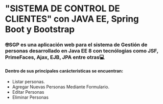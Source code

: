 <h1>"SISTEMA DE CONTROL DE CLIENTES" con JAVA EE, Spring Boot y Bootstrap</h1>

<h3>🤓SGP es una aplicación web para el sistema de Gestión de personas desarrollado en Java EE 8 con tecnólogias como JSF, PrimeFaces, Ajax, EJB, JPA entre otras💻</h3>
<h4>Dentro de sus principales carácteristicas se encuentran:</h4>
<ul>
  <li>Listar personas.</li>
  <li>Agregar Nuevas Personas Mediante Formulario.</li>
  <li>Editar Personas</li>
  <li>Eliminar Personas</li>
</ul>
